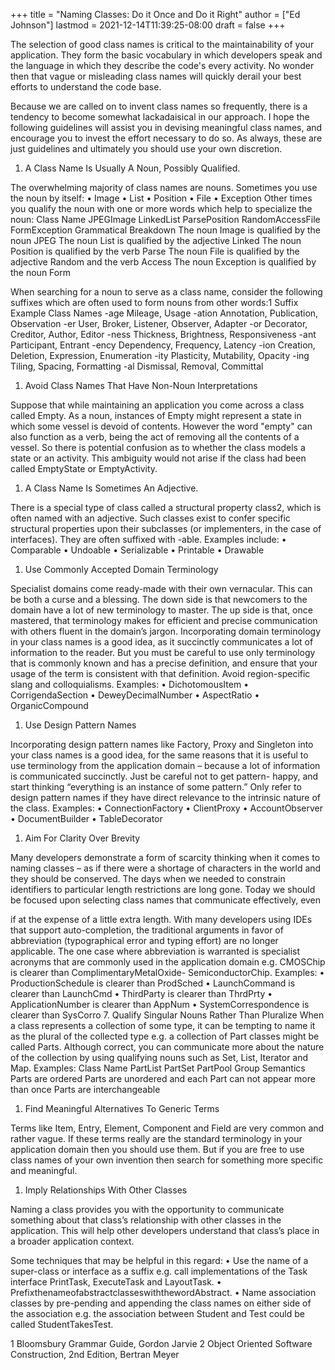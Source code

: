 +++
title = "Naming Classes: Do it Once and Do it Right"
author = ["Ed Johnson"]
lastmod = 2021-12-14T11:39:25-08:00
draft = false
+++

The selection of good class names is critical to the maintainability of your
application. They form the basic vocabulary in which developers speak and the
language in which they describe the code's every activity. No wonder then that
vague or misleading class names will quickly derail your best efforts to
understand the code base.

Because we are called on to invent class names so frequently, there is a tendency to become somewhat lackadaisical in our approach. I hope the following guidelines will assist you in devising meaningful class names, and encourage you to invest the effort necessary to do so. As always, these are just guidelines and ultimately you should use your own discretion.

1.  A Class Name Is Usually A Noun, Possibly Qualified.

The overwhelming majority of class names are nouns. Sometimes you use the noun by itself:
• Image
• List
• Position • File
• Exception
Other times you qualify the noun with one or more words which help to specialize the noun:
Class Name
JPEGImage
LinkedList
ParsePosition
RandomAccessFile
FormException
Grammatical Breakdown
The noun Image is qualified by the noun JPEG
The noun List is qualified by the adjective Linked
The noun Position is qualified by the verb Parse
The noun File is qualified by the adjective Random and the verb Access
The noun Exception is qualified by the noun Form

When searching for a noun to serve as a class name, consider the following suffixes which are often used to form nouns from other words:1
Suffix Example Class Names
-age Mileage, Usage
-ation Annotation, Publication, Observation
-er User, Broker, Listener, Observer, Adapter -or Decorator, Creditor, Author, Editor
-ness Thickness, Brightness, Responsiveness
-ant Participant, Entrant
-ency Dependency, Frequency, Latency
-ion Creation, Deletion, Expression, Enumeration -ity Plasticity, Mutability, Opacity
-ing Tiling, Spacing, Formatting
-al Dismissal, Removal, Committal

1.  Avoid Class Names That Have Non-Noun Interpretations

Suppose that while maintaining an application you come across a class called Empty. As a noun, instances of Empty might represent a state in which some vessel is devoid of contents. However the word "empty" can also function as a verb, being the act of removing all the contents of a vessel. So there is potential confusion as to whether the class models a state or an activity. This ambiguity would not arise if the class had been called EmptyState or EmptyActivity.

1.  A Class Name Is Sometimes An Adjective.

There is a special type of class called a structural property class2, which is often named with an adjective. Such classes exist to confer specific structural properties upon their subclasses (or implementers, in the case of interfaces). They are often suffixed with -able. Examples include:
• Comparable
• Undoable
• Serializable • Printable
• Drawable

1.  Use Commonly Accepted Domain Terminology

Specialist domains come ready-made with their own vernacular. This can be both a curse and a blessing. The down side is that newcomers to the domain have a lot of new terminology to master. The up side is that, once mastered, that terminology makes for efficient and precise communication with others fluent in the domain’s jargon. Incorporating domain terminology in your class names is a good idea, as it succinctly communicates a lot of information to the reader. But you must be careful to use only terminology that is commonly known and has a precise definition, and ensure that your usage of the term is consistent with that definition. Avoid region-specific slang and colloquialisms. Examples:
• DichotomousItem
• CorrigendaSection • DeweyDecimalNumber • AspectRatio
• OrganicCompound

1.  Use Design Pattern Names

Incorporating design pattern names like Factory, Proxy and Singleton into your class names is a good idea, for the same reasons that it is useful to use terminology from the application domain – because a lot of information is communicated succinctly. Just be careful not to get pattern- happy, and start thinking “everything is an instance of some pattern.” Only refer to design pattern names if they have direct relevance to the intrinsic nature of the class. Examples:
• ConnectionFactory • ClientProxy
• AccountObserver
• DocumentBuilder
• TableDecorator

1.  Aim For Clarity Over Brevity

Many developers demonstrate a form of scarcity thinking when it comes to naming classes – as if there were a shortage of characters in the world and they should be conserved. The days when we needed to constrain identifiers to particular length restrictions are long gone. Today we should be focused upon selecting class names that communicate effectively, even

if at the expense of a little extra length. With many developers using IDEs that support auto-completion, the traditional arguments in favor of abbreviation (typographical error and typing effort) are no longer applicable. The one case where abbreviation is warranted is specialist acronyms that are commonly used in the application domain e.g. CMOSChip is clearer than ComplimentaryMetalOxide- SemiconductorChip. Examples:
• ProductionSchedule is clearer than ProdSched • LaunchCommand is clearer than LaunchCmd
• ThirdParty is clearer than ThrdPrty
• ApplicationNumber is clearer than AppNum
• SystemCorrespondence is clearer than SysCorro 7. Qualify Singular Nouns Rather Than Pluralize
When a class represents a collection of some type, it can be tempting to name it as the plural of the collected type e.g. a collection of Part classes might be called Parts. Although correct, you can communicate more about the nature of the collection by using qualifying nouns such as Set, List, Iterator and Map. Examples:
Class Name
PartList
PartSet
PartPool
Group Semantics
Parts are ordered
Parts are unordered and each Part can not appear more than once Parts are interchangeable

1.  Find Meaningful Alternatives To Generic Terms

Terms like Item, Entry, Element, Component and Field are very common and rather vague. If these terms really are the standard terminology in your application domain then you should use them. But if you are free to use class names of your own invention then search for something more specific and meaningful.

1.  Imply Relationships With Other Classes

Naming a class provides you with the opportunity to communicate something about that class’s relationship with other classes in the application. This will help other developers understand that class’s place in a broader application context.

Some techniques that may be helpful in this regard:
• Use the name of a super-class or interface as a suffix e.g. call implementations of the Task interface PrintTask, ExecuteTask and LayoutTask.
• PrefixthenameofabstractclasseswiththewordAbstract.
• Name association classes by pre-pending and appending the class names on either side of the association e.g. the association between Student and Test could be called StudentTakesTest.

1 Bloomsbury Grammar Guide, Gordon Jarvie
2 Object Oriented Software Construction, 2nd Edition, Bertran Meyer
